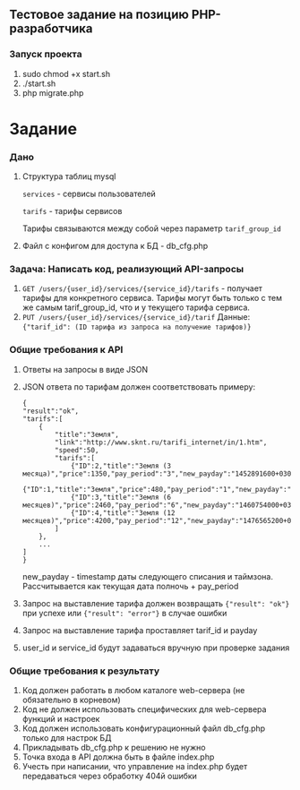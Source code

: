 ## Тестовое задание на позицию PHP-разработчика

### Запуск проекта
1. sudo chmod +x start.sh
2. ./start.sh
3. php migrate.php

# Задание

### Дано

1. Структура таблиц mysql

    `services` - сервисы пользователей
    
    `tarifs` - тарифы сервисов

    Тарифы связываются между собой через параметр `tarif_group_id`

2. Файл с конфигом для доступа к БД - db_cfg.php

### Задача: Написать код, реализующий API-запросы

1. `GET /users/{user_id}/services/{service_id}/tarifs` - получает тарифы для конкретного сервиса.
    Тарифы могут быть только с тем же самым tarif_group_id, что и у текущего тарифа сервиса.
2. `PUT /users/{user_id}/services/{service_id}/tarif` 
    Данные: `{"tarif_id": (ID тарифа из запроса на получениe тарифов)}`

### Общие требования к API

1. Ответы на запросы в виде JSON
2. JSON ответа по тарифам должен соответствовать примеру:

    ```
    {
    "result":"ok",
    "tarifs":[
        {
            "title":"Земля",
            "link":"http://www.sknt.ru/tarifi_internet/in/1.htm",
            "speed":50,
            "tarifs":[
                {"ID":2,"title":"Земля (3 месяца)","price":1350,"pay_period":"3","new_payday":"1452891600+0300","speed":50},
                {"ID":1,"title":"Земля","price":480,"pay_period":"1","new_payday":"1450213200+0300","speed":50},
                {"ID":3,"title":"Земля (6 месяцев)","price":2460,"pay_period":"6","new_payday":"1460754000+0300","speed":50},
                {"ID":4,"title":"Земля (12 месяцев)","price":4200,"pay_period":"12","new_payday":"1476565200+0300","speed":50}
            ]
        },
        ...
    ]
    }
    ```
    new_payday - timestamp даты следующего списания и таймзона. Рассчитывается как текущая дата полночь + pay_period

3. Запрос на выставление тарифа должен возвращать `{"result": "ok"}` при успехе или `{"result": "error"}` в случае ошибки
4. Запрос на выставление тарифа проставляет tarif_id и payday
5. user_id и service_id будут задаваться вручную при проверке задания

### Общие требования к результату

1. Код должен работать в любом каталоге web-сервера (не обязательно в корневом)
2. Код не должен использовать специфических для web-сервера функций и настроек
3. Код должен использовать конфигурационный файл db_cfg.php только для настрок БД
4. Прикладывать db_cfg.php к решению не нужно
5. Точка входа в API должна быть в файле index.php
6. Учесть при написании, что управление на index.php будет передаваться через обработку 404й ошибки
